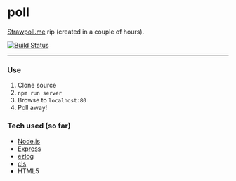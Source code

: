 poll
====

[Strawpoll.me](http://www.strawpoll.me/) rip (created in a couple of hours).


[![Build Status](https://travis-ci.org/opensoars/ezlog.svg?branch=master)](https://travis-ci.org/opensoars/ezlog)


---

### Use
1. Clone source
2. `npm run server`
3. Browse to `localhost:80`
4. Poll away!


### Tech used (so far)
* [Node.js](http://nodejs.org/)
* [Express](http://expressjs.com/)
* [ezlog](https://github.com/opensoars/ezlog)
* [cls](https://github.com/opensoars/cls)
* HTML5



